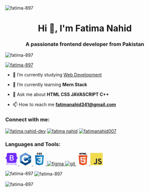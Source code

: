 <img src="https://i.pinimg.com/736x/d7/63/e0/d763e03e87e9ae7841ff5990c299dd5e.jpg" alt="fatima-897" />
<h1 align="center">Hi 👋, I'm Fatima Nahid</h1>
<h3 align="center">A passionate frontend developer from Pakistan</h3>

<p align="left"> <img src="https://komarev.com/ghpvc/?username=fatima-897&label=Profile%20views&color=0e75b6&style=flat" alt="fatima-897" /> </p>

<p align="left"> <a href="https://github.com/ryo-ma/github-profile-trophy"><img src="https://github-profile-trophy.vercel.app/?username=fatima-897" alt="fatima-897" /></a> </p>

- 🔭 I’m currently studying [Web Development](https://github.com/fatima-897)

- 🌱 I’m currently learning **Mern Stack**

- 💬 Ask me about **HTML CSS JAVASCRIPT C++**

- 📫 How to reach me **fatimanahid341@gmail.com**

<h3 align="left">Connect with me:</h3>
<p align="left">
<a href="https://dev.to/fatima nahid-dev" target="blank"><img align="center" src="https://raw.githubusercontent.com/rahuldkjain/github-profile-readme-generator/master/src/images/icons/Social/devto.svg" alt="fatima nahid-dev" height="30" width="40" /></a>
<a href="https://linkedin.com/in/fatima nahid" target="blank"><img align="center" src="https://raw.githubusercontent.com/rahuldkjain/github-profile-readme-generator/master/src/images/icons/Social/linked-in-alt.svg" alt="fatima nahid" height="30" width="40" /></a>
<a href="https://instagram.com/fatimanahid007" target="blank"><img align="center" src="https://raw.githubusercontent.com/rahuldkjain/github-profile-readme-generator/master/src/images/icons/Social/instagram.svg" alt="fatimanahid007" height="30" width="40" /></a>
</p>

<h3 align="left">Languages and Tools:</h3>
<p align="left"> <a href="https://getbootstrap.com" target="_blank" rel="noreferrer"> <img src="https://raw.githubusercontent.com/devicons/devicon/master/icons/bootstrap/bootstrap-plain-wordmark.svg" alt="bootstrap" width="40" height="40"/> </a> <a href="https://www.w3schools.com/cpp/" target="_blank" rel="noreferrer"> <img src="https://raw.githubusercontent.com/devicons/devicon/master/icons/cplusplus/cplusplus-original.svg" alt="cplusplus" width="40" height="40"/> </a> <a href="https://www.w3schools.com/css/" target="_blank" rel="noreferrer"> <img src="https://raw.githubusercontent.com/devicons/devicon/master/icons/css3/css3-original-wordmark.svg" alt="css3" width="40" height="40"/> </a> <a href="https://www.figma.com/" target="_blank" rel="noreferrer"> <img src="https://www.vectorlogo.zone/logos/figma/figma-icon.svg" alt="figma" width="40" height="40"/> </a> <a href="https://git-scm.com/" target="_blank" rel="noreferrer"> <img src="https://www.vectorlogo.zone/logos/git-scm/git-scm-icon.svg" alt="git" width="40" height="40"/> </a> <a href="https://www.w3.org/html/" target="_blank" rel="noreferrer"> <img src="https://raw.githubusercontent.com/devicons/devicon/master/icons/html5/html5-original-wordmark.svg" alt="html5" width="40" height="40"/> </a> <a href="https://developer.mozilla.org/en-US/docs/Web/JavaScript" target="_blank" rel="noreferrer"> <img src="https://raw.githubusercontent.com/devicons/devicon/master/icons/javascript/javascript-original.svg" alt="javascript" width="40" height="40"/> </a> </p>

<p><img align="left" src="https://github-readme-stats.vercel.app/api/top-langs?username=fatima-897&show_icons=true&locale=en&layout=compact" alt="fatima-897" /></p>

<p>&nbsp;<img align="center" src="https://github-readme-stats.vercel.app/api?username=fatima-897&show_icons=true&locale=en" alt="fatima-897" /></p>

<p><img align="center" src="https://github-readme-streak-stats.herokuapp.com/?user=fatima-897&" alt="fatima-897" /></p>
